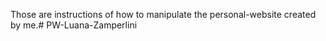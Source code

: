 Those are instructions of how to manipulate the personal-website created by me.# PW-Luana-Zamperlini
